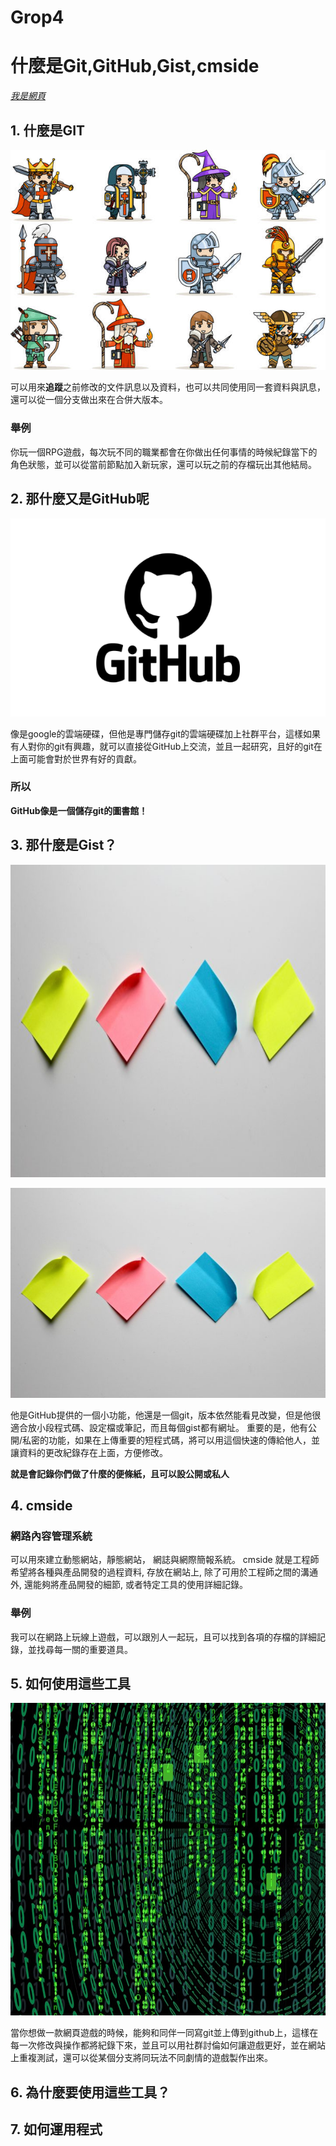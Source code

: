 # Grop4
# 什麼是Git,GitHub,Gist,cmside
[*我是網頁*](https://0118eric.github.io/Grop4/)
## 1. 什麼是GIT
![RPG](https://github.com/0118ERIC/Grop4/blob/main/istockphoto-1138108634-612x612.jpg?raw=true)

可以用來**追蹤**之前修改的文件訊息以及資料，也可以共同使用同一套資料與訊息，還可以從一個分支做出來在合併大版本。
### 舉例
你玩一個RPG遊戲，每次玩不同的職業都會在你做出任何事情的時候紀錄當下的角色狀態，並可以從當前節點加入新玩家，還可以玩之前的存檔玩出其他結局。
## 2. 那什麼又是GitHub呢
![GITHUB](https://github.com/0118ERIC/Grop4/blob/main/github-logo.png?raw=true)

像是google的雲端硬碟，但他是專門儲存git的雲端硬碟加上社群平台，這樣如果有人對你的git有興趣，就可以直接從GitHub上交流，並且一起研究，且好的git在上面可能會對於世界有好的貢獻。
### 所以
**GitHub像是一個儲存git的圖書館！**
## 3. 那什麼是Gist？
<p align="center">
  <img src="./Sticky-notes-720x480.jpg" width="720" height="500">
  <br>
</p>

![便利貼](https://github.com/0118ERIC/Grop4/blob/main/Sticky-notes-720x480.jpg?raw=true)

他是GitHub提供的一個小功能，他還是一個git，版本依然能看見改變，但是他很適合放小段程式碼、設定檔或筆記，而且每個gist都有網址。
重要的是，他有公開/私密的功能，如果在上傳重要的短程式碼，將可以用這個快速的傳給他人，並讓資料的更改紀錄存在上面，方便修改。

**就是會記錄你們做了什麼的便條紙，且可以設公開或私人**

## 4. cmside

### 網路內容管理系統
可以用來建立動態網站，靜態網站， 網誌與網際簡報系統。
cmside 就是工程師希望將各種與產品開發的過程資料, 存放在網站上, 除了可用於工程師之間的溝通外, 還能夠將產品開發的細節, 或者特定工具的使用詳細記錄。
### 舉例

我可以在網路上玩線上遊戲，可以跟別人一起玩，且可以找到各項的存檔的詳細記錄，並找尋每一關的重要道具。


## 5. 如何使用這些工具
<p align="center">
  <img src="./202208041452587648434588.jpg" width="720" height="500">
  <br>
</p>

當你想做一款網頁遊戲的時候，能夠和同伴一同寫git並上傳到github上，這樣在每一次修改與操作都將紀錄下來，並且可以用社群討倫如何讓遊戲更好，並在網站上重複測試，還可以從某個分支將同玩法不同劇情的遊戲製作出來。


## 6. 為什麼要使用這些工具？

## 7. 如何運用程式
